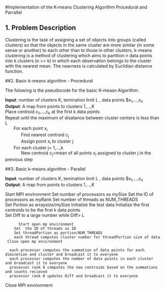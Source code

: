 #Implementation of the K-means Clustering Algorithm Procedural and Parrallel

## 1. Problem Description 

Clustering is the task of assigning a set of objects into groups (called clusters) so that the objects in the same cluster are more similar (in some sense or another) to each other than to those in other clusters. k-means clustering is a method of clustering which aims to partition n data points into k clusters (n >> k) in which each observation belongs to the cluster with the nearest mean.  The nearness is calculated by Euclidian distance function.

##2. Basic  k-means algorithm - Procedural

The folowing is the pseudocode for the basic K-measn Algorithm:

**Input**: number of clusters K, temination limit L , data points $x<sub>1</sub>,...,x<sub>n</sub><br>
**Output**: A map from points to clusters 1,...,K<br>
Place centroid c<sub>1</sub>,…,c<sub>k</sub> at the first k data points<br>
Repeat until the maximum of disatance between cluster centers is less than L <br>
&nbsp;&nbsp;&nbsp;&nbsp;&nbsp;&nbsp;	For each point x<sub>i</sub><br>
&nbsp;&nbsp;&nbsp;&nbsp;&nbsp;&nbsp;&nbsp;&nbsp;&nbsp;&nbsp;&nbsp;&nbsp;	Find nearest centroid c<sub>j</sub><br>
&nbsp;&nbsp;&nbsp;&nbsp;&nbsp;&nbsp;&nbsp;&nbsp;&nbsp;&nbsp;&nbsp;&nbsp;		Assign point x<sub>i</sub> to cluster j<br>
&nbsp;&nbsp;&nbsp;&nbsp; &nbsp;&nbsp;For each cluster j= 1,…,k<br>
&nbsp;&nbsp;&nbsp;&nbsp;&nbsp;&nbsp;&nbsp;&nbsp;&nbsp;&nbsp;&nbsp;&nbsp; New centroid c<sub>j</sub>=mean of all points x<sub>i</sub> assigned to cluster j in the previous step<br>


<!--![Test 1 Result 2](https://github.com/maederayati/Parallel-Kmeans/blob/master/Test1_result2.jpg) <br><br>-->


##3. Basic  k-means algorithm - Parallel

**Input**: number of clusters K, temination limit L , data points $x<sub>1</sub>,...,x<sub>n</sub><br>
**Output**: A map from points to clusters 1,...,K<br>

Start MPI environment 
		Set  number of processors as mySize
		Set  the ID of processors as myRank
		Set number of threads as NUM_THREADS	
		Set Portion as arraysize/mySize
		Initialize the test data
		Initialize the first centroids to be the first k data points	
    Set Diff to a large number
		while Diff>  L

		  Start open mp environment
        Set  the ID of threads as ID
        Set threadPortion as portion/NUM_THREADS
        each thread computes cluster number for threadPortion size of data 
     Close open mp environment

      each processor computes the summation of data points for each diminetion and cluster and broadcast it to everyone
      each processor computes the number of data points in each cluster and broadcast it to everyone
      processor rank 0 computes the new centroids based on the summations and counts recieved 
      processor rank 0 updates Diff and broadcast it to everyone
			
Close MPI environment

